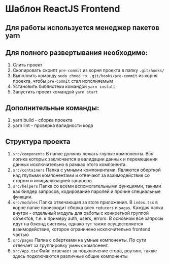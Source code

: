 # Шаблон ReactJS Frontend

## Для работы используется менеджер пакетов yarn

## Для полного развертывания необходимо:
1. Слить проект
1. Скопировать скрипт `pre-commit` из корня проекта в папку `.git/hooks/`
1. Выполнить команду `sudo chmod +x .git/hooks/pre-commit` из корня проекта, чтобы `pre-commit` стал исполняемым
1. Установить библиотеки командой `yarn install`
1. Запустить проект командой `yarn start`

## Дополнительные команды:
1. yarn build - сборка проекта
1. yarn lint - проверка валидности кода

## Структура проекта
1. `src/components`
В папке должны лежать глупые компоненты. Вся логика которых заключается в валидации данных и перемещении данных исключительно в рамках этого компонента.
1. `src/containers`
Папка с умными компонентами. Являются оберткой над глупыми компонентами и отвечают за взаимодействие со стором и инициализацией запросов.
1. `src/helpers`
Папка со всеми вспомогательными функциями, такими как билдер запросов, кодирование паролей и прочие специальные функции.
1. `src/modules`
Папка отвечающая за store приложения. В `index.tsx` в корне папке происходит сборка всех `reducers` и `sagas`. Каждая папка внутри - отдельный модуль для работы с конкретной группой объектов, т.е. к примеру auth, users, errors. В основном все запросы идут на бэкэнд системы, однако тут также осуществляется взаимодействие, которое ограничено исключительно frontend частью
1. `src/pages`
Папка с обертками на умные компоненты. По сути отвечает за группировку умных компонент.
1. `src/App.tsx`
Файл отвечает за подключение стора, роутинг, также здесь подключаются различные общие компоненты
